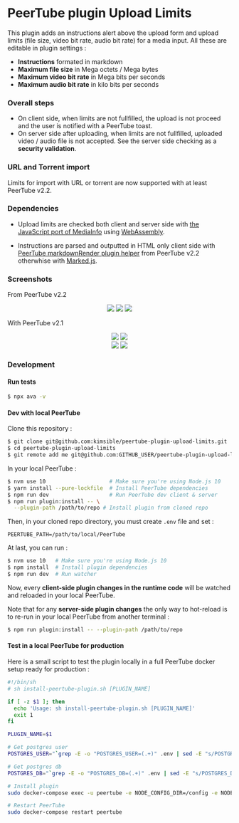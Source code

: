 # PeerTube plugin Upload Limits

This plugin adds an instructions alert above the upload form and upload limits (file size, video bit rate, audio bit rate) for a media input. All these are editable in plugin settings :

- **Instructions** formated in markdown
- **Maximum file size** in Mega octets / Mega bytes
- **Maximum video bit rate** in Mega bits per seconds
- **Maximum audio bit rate** in kilo bits per seconds

### Overall steps

- On client side, when limits are not fullfilled, the upload is not proceed and the user is notified with a PeerTube toast.
- On server side after uploading, when limits are not fullfilled, uploaded video / audio file is not accepted. See the server side checking as a **security validation**.

### URL and Torrent import

Limits for import with URL or torrent are now supported with at least PeerTube v2.2.

### Dependencies

- Upload limits are checked both client and server side with [the JavaScript port of MediaInfo](https://mediainfo.js.org/) using [WebAssembly](https://webassembly.org/).

- Instructions are parsed and outputted in HTML only client side with [PeerTube markdownRender plugin helper](https://github.com/Chocobozzz/PeerTube/blob/release/2.2.0/support/doc/plugins/guide.md#markdown-renderer) from PeerTube v2.2 otherwhise with [Marked.js](https://marked.js.org).

### Screenshots

From PeerTube v2.2

<div style=text-align:center>
  <img src=https://raw.githubusercontent.com/kimsible/peertube-plugin-upload-limits/master/screenshots/sample-alert-v2.2.png>
  <img src=https://raw.githubusercontent.com/kimsible/peertube-plugin-upload-limits/master/screenshots/sample-admin-v2.2.png>
  <img src=https://raw.githubusercontent.com/kimsible/peertube-plugin-upload-limits/master/screenshots/sample-import-rejected-v2.2.png>
</div>


With PeerTube v2.1

<div style=text-align:center>
  <img src=https://raw.githubusercontent.com/kimsible/peertube-plugin-upload-limits/master/screenshots/sample-alert.png>
  <img src=https://raw.githubusercontent.com/kimsible/peertube-plugin-upload-limits/master/screenshots/sample-toast.png>
</div>

<div style=text-align:center>
  <img src=https://raw.githubusercontent.com/kimsible/peertube-plugin-upload-limits/master/screenshots/sample-spinner.png>
  <img src=https://raw.githubusercontent.com/kimsible/peertube-plugin-upload-limits/master/screenshots/sample-admin.png>
</div>

### Development

#### Run tests

```bash
$ npx ava -v
```

#### Dev with local PeerTube

Clone this repository :

```bash
$ git clone git@github.com:kimsible/peertube-plugin-upload-limits.git
$ cd peertube-plugin-upload-limits
$ git remote add me git@github.com:GITHUB_USER/peertube-plugin-upload-limits.git
```

In your local PeerTube :

```bash
$ nvm use 10                    # Make sure you're using Node.js 10
$ yarn install --pure-lockfile  # Install PeerTube dependencies
$ npm run dev                   # Run PeerTube dev client & server
$ npm run plugin:install -- \
  --plugin-path /path/to/repo # Install plugin from cloned repo
```

Then, in your cloned repo directory, you must create `.env` file and set :

```dosini
PEERTUBE_PATH=/path/to/local/PeerTube
```

At last, you can run :

```bash
$ nvm use 10   # Make sure you're using Node.js 10
$ npm install  # Install plugin dependencies
$ npm run dev  # Run watcher
```

Now, every **client-side plugin changes in the runtime code** will be watched and reloaded in your local PeerTube.

Note that for any **server-side plugin changes** the only way to hot-reload is to re-run in your local PeerTube from another terminal :

```bash
$ npm run plugin:install -- --plugin-path /path/to/repo
```

#### Test in a local PeerTube for production

Here is a small script to test the plugin locally in a full PeerTube docker setup ready for production :

```bash
#!/bin/sh
# sh install-peertube-plugin.sh [PLUGIN_NAME]

if [ -z $1 ]; then
  echo 'Usage: sh install-peertube-plugin.sh [PLUGIN_NAME]'
  exit 1
fi

PLUGIN_NAME=$1

# Get postgres user
POSTGRES_USER="`grep -E -o "POSTGRES_USER=(.+)" .env | sed -E "s/POSTGRES_USER=//g"`"

# Get postgres db
POSTGRES_DB="`grep -E -o "POSTGRES_DB=(.+)" .env | sed -E "s/POSTGRES_DB=//g"`"

# Install plugin
sudo docker-compose exec -u peertube -e NODE_CONFIG_DIR=/config -e NODE_ENV=production peertube npm run plugin:install -- --npm-name peertube-plugin-$PLUGIN_NAME

# Restart PeerTube
sudo docker-compose restart peertube
```
